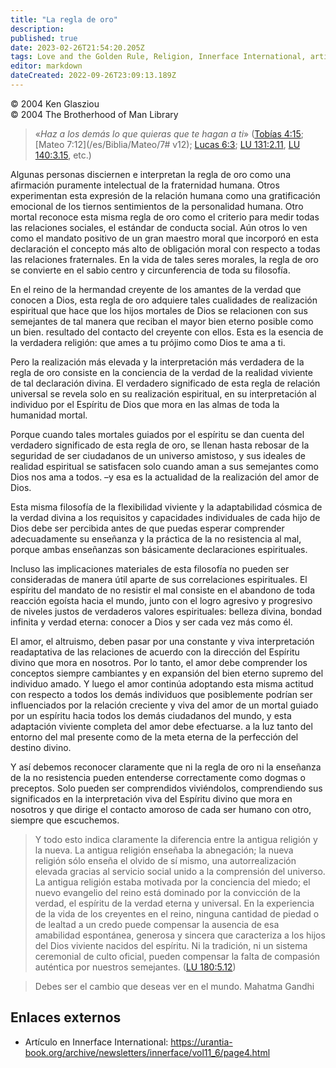 ```yaml
---
title: "La regla de oro"
description: 
published: true
date: 2023-02-26T21:54:20.205Z
tags: Love and the Golden Rule, Religion, Innerface International, article
editor: markdown
dateCreated: 2022-09-26T23:09:13.189Z
---
```


<p class="v-card v-sheet theme--light grey lighten-3 px-2">© 2004 Ken Glasziou<br>© 2004 The Brotherhood of Man Library</p>

> «_Haz a los demás lo que quieras que te hagan a ti_» ([Tobías 4:15](/es/Bible/Tobías/4#v15); [Mateo 7:12](/es/Biblia/Mateo/7# v12); [Lucas 6:3](/es/Bible/Luke/6#v3); [LU 131:2.11](/es/The_Urantia_Book/131#p2_11), [LU 140:3.15](/es/The_Urantia_Book/140#p3_15), etc.)

Algunas personas disciernen e interpretan la regla de oro como una afirmación puramente intelectual de la fraternidad humana. Otros experimentan esta expresión de la relación humana como una gratificación emocional de los tiernos sentimientos de la personalidad humana. Otro mortal reconoce esta misma regla de oro como el criterio para medir todas las relaciones sociales, el estándar de conducta social. Aún otros lo ven como el mandato positivo de un gran maestro moral que incorporó en esta declaración el concepto más alto de obligación moral con respecto a todas las relaciones fraternales. En la vida de tales seres morales, la regla de oro se convierte en el sabio centro y circunferencia de toda su filosofía.

En el reino de la hermandad creyente de los amantes de la verdad que conocen a Dios, esta regla de oro adquiere tales cualidades de realización espiritual que hace que los hijos mortales de Dios se relacionen con sus semejantes de tal manera que reciban el mayor bien eterno posible como un bien. resultado del contacto del creyente con ellos. Esta es la esencia de la verdadera religión: que ames a tu prójimo como Dios te ama a ti.

Pero la realización más elevada y la interpretación más verdadera de la regla de oro consiste en la conciencia de la verdad de la realidad viviente de tal declaración divina. El verdadero significado de esta regla de relación universal se revela solo en su realización espiritual, en su interpretación al individuo por el Espíritu de Dios que mora en las almas de toda la humanidad mortal.

Porque cuando tales mortales guiados por el espíritu se dan cuenta del verdadero significado de esta regla de oro, se llenan hasta rebosar de la seguridad de ser ciudadanos de un universo amistoso, y sus ideales de realidad espiritual se satisfacen solo cuando aman a sus semejantes como Dios nos ama a todos. –y esa es la actualidad de la realización del amor de Dios.

Esta misma filosofía de la flexibilidad viviente y la adaptabilidad cósmica de la verdad divina a los requisitos y capacidades individuales de cada hijo de Dios debe ser percibida antes de que puedas esperar comprender adecuadamente su enseñanza y la práctica de la no resistencia al mal, porque ambas enseñanzas son básicamente declaraciones espirituales.

Incluso las implicaciones materiales de esta filosofía no pueden ser consideradas de manera útil aparte de sus correlaciones espirituales. El espíritu del mandato de no resistir el mal consiste en el abandono de toda reacción egoísta hacia el mundo, junto con el logro agresivo y progresivo de niveles justos de verdaderos valores espirituales: belleza divina, bondad infinita y verdad eterna: conocer a Dios y ser cada vez más como él.

El amor, el altruismo, deben pasar por una constante y viva interpretación readaptativa de las relaciones de acuerdo con la dirección del Espíritu divino que mora en nosotros. Por lo tanto, el amor debe comprender los conceptos siempre cambiantes y en expansión del bien eterno supremo del individuo amado. Y luego el amor continúa adoptando esta misma actitud con respecto a todos los demás individuos que posiblemente podrían ser influenciados por la relación creciente y viva del amor de un mortal guiado por un espíritu hacia todos los demás ciudadanos del mundo, y esta adaptación viviente completa del amor debe efectuarse. a la luz tanto del entorno del mal presente como de la meta eterna de la perfección del destino divino.

Y así debemos reconocer claramente que ni la regla de oro ni la enseñanza de la no resistencia pueden entenderse correctamente como dogmas o preceptos. Solo pueden ser comprendidos viviéndolos, comprendiendo sus significados en la interpretación viva del Espíritu divino que mora en nosotros y que dirige el contacto amoroso de cada ser humano con otro, siempre que escuchemos.

> Y todo esto indica claramente la diferencia entre la antigua religión y la nueva. La antigua religión enseñaba la abnegación; la nueva religión sólo enseña el olvido de sí mismo, una autorrealización elevada gracias al servicio social unido a la comprensión del universo. La antigua religión estaba motivada por la conciencia del miedo; el nuevo evangelio del reino está dominado por la convicción de la verdad, el espíritu de la verdad eterna y universal. En la experiencia de la vida de los creyentes en el reino, ninguna cantidad de piedad o de lealtad a un credo puede compensar la ausencia de esa amabilidad espontánea, generosa y sincera que caracteriza a los hijos del Dios viviente nacidos del espíritu. Ni la tradición, ni un sistema ceremonial de culto oficial, pueden compensar la falta de compasión auténtica por nuestros semejantes. ([LU 180:5.12](/es/The_Urantia_Book/180#p5_12))

> Debes ser el cambio que deseas ver en el mundo.
> Mahatma Gandhi

## Enlaces externos

- Artículo en Innerface International: https://urantia-book.org/archive/newsletters/innerface/vol11_6/page4.html

